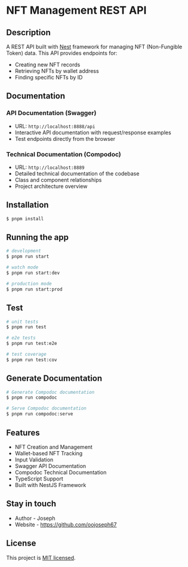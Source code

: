 # NFT Management REST API

## Description

A REST API built with [Nest](https://github.com/nestjs/nest) framework for managing NFT (Non-Fungible Token) data. This API provides endpoints for:
- Creating new NFT records
- Retrieving NFTs by wallet address
- Finding specific NFTs by ID

## Documentation

### API Documentation (Swagger)
- URL: `http://localhost:8888/api`
- Interactive API documentation with request/response examples
- Test endpoints directly from the browser

### Technical Documentation (Compodoc)
- URL: `http://localhost:8889`
- Detailed technical documentation of the codebase
- Class and component relationships
- Project architecture overview

## Installation

```bash
$ pnpm install
```

## Running the app

```bash
# development
$ pnpm run start

# watch mode
$ pnpm run start:dev

# production mode
$ pnpm run start:prod
```

## Test

```bash
# unit tests
$ pnpm run test

# e2e tests
$ pnpm run test:e2e

# test coverage
$ pnpm run test:cov
```

## Generate Documentation

```bash
# Generate Compodoc documentation
$ pnpm run compodoc

# Serve Compodoc documentation
$ pnpm run compodoc:serve
```

## Features

- NFT Creation and Management
- Wallet-based NFT Tracking
- Input Validation
- Swagger API Documentation
- Compodoc Technical Documentation
- TypeScript Support
- Built with NestJS Framework

## Stay in touch

- Author - Joseph
- Website - https://github.com/oojoseph67

## License

This project is [MIT licensed](LICENSE).
